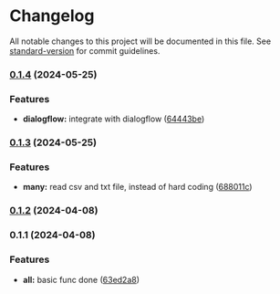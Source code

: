 # Changelog

All notable changes to this project will be documented in this file. See [standard-version](https://github.com/conventional-changelog/standard-version) for commit guidelines.

### [0.1.4](https://github.com/wolfzxcv/gen-ai/compare/v0.1.3...v0.1.4) (2024-05-25)


### Features

* **dialogflow:** integrate with dialogflow ([64443be](https://github.com/wolfzxcv/gen-ai/commit/64443be429507cc420dd8a5ca3ce9dc38fb1ccaf))

### [0.1.3](https://github.com/wolfzxcv/gen-ai/compare/v0.1.2...v0.1.3) (2024-05-25)


### Features

* **many:** read csv and txt file, instead of hard coding ([688011c](https://github.com/wolfzxcv/gen-ai/commit/688011ca83ab1f91690b4e6cafc2f4c6764e3d31))

### [0.1.2](https://github.com/wolfzxcv/gen-ai/compare/v0.1.1...v0.1.2) (2024-04-08)

### 0.1.1 (2024-04-08)


### Features

* **all:** basic func done ([63ed2a8](https://github.com/wolfzxcv/gen-ai/commit/63ed2a8044a77300d36d2bacc2489457832c3a79))
